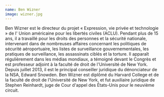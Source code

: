 ```yaml
---
name: Ben Wizner
image: wizner.jpg
---
```

Ben Wizner est le directeur du projet « Expression, vie privée et technologie » de l' Union américaine pour les libertés civiles (ACLU). Pendant plus de 15 ans, il a travaillé pour les droits des personnes et la sécurité nationale, intervenant dans de nombreuses affaires concernant les politiques de sécurité aéroportuaire, les listes de surveillance gouvernementales, les pratiques de surveillance, les assassinats ciblés et la torture. Il apparaît régulièrement dans les médias mondiaux, a témoigné devant le Congrès et est professeur adjoint à la faculté de droit de l'Université de New York. Depuis juillet 2013, il est le principal conseiller juridique du dénonciateur de la NSA, Edward Snowden. Ben Wizner est diplômé du Harvard College et de la faculté de droit de l'Université de New York, et fut auxiliaire juridique de Stephen Reinhardt, juge de Cour d'appel des États-Unis pour le neuvième circuit.
